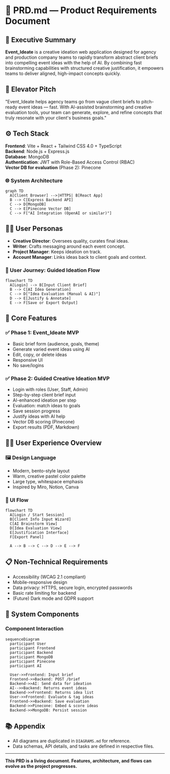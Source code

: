 # 📘 PRD.md — Product Requirements Document

## 🧠 Executive Summary

**Event_Ideate** is a creative ideation web application designed for agency and production company teams to rapidly transform abstract client briefs into compelling event ideas with the help of AI. By combining fast brainstorming capabilities with structured creative justification, it empowers teams to deliver aligned, high-impact concepts quickly.

## 🚀 Elevator Pitch

"Event_Ideate helps agency teams go from vague client briefs to pitch-ready event ideas — fast. With AI-assisted brainstorming and creative evaluation tools, your team can generate, explore, and refine concepts that truly resonate with your client's business goals."

## ⚙️ Tech Stack

**Frontend**: Vite + React + Tailwind CSS 4.0 + TypeScript\
**Backend**: Node.js + Express.js\
**Database**: MongoDB\
**Authentication**: JWT with Role-Based Access Control (RBAC)\
**Vector DB for evaluation** (Phase 2): Pinecone

### 🌐 System Architecture

```mermaid
graph TD
  A[Client Browser] -->|HTTPS| B[React App]
  B --> C[Express Backend API]
  C --> D[MongoDB]
  C --> E[Pinecone Vector DB]
  C --> F["AI Integration (OpenAI or similar)"]
```

## 🧑‍💼 User Personas

- **Creative Director**: Oversees quality, curates final ideas.
- **Writer**: Crafts messaging around each event concept.
- **Project Manager**: Keeps ideation on track.
- **Account Manager**: Links ideas back to client goals and context.

### 👣 User Journey: Guided Ideation Flow

```mermaid
flowchart TD
  A[Login] --> B[Input Client Brief]
  B --> C[AI Idea Generation]
  C --> D["Idea Evaluation (Manual & AI)"]
  D --> E[Justify & Annotate]
  E --> F[Save or Export Output]
```

## 🧩 Core Features

### ✅ Phase 1: Event_Ideate MVP

- Basic brief form (audience, goals, theme)
- Generate varied event ideas using AI
- Edit, copy, or delete ideas
- Responsive UI
- No save/logins

### ✅ Phase 2: Guided Creative Ideation MVP

- Login with roles (User, Staff, Admin)
- Step-by-step client brief input
- AI-enhanced ideation per step
- Evaluation: match ideas to goals
- Save session progress
- Justify ideas with AI help
- Vector DB scoring (Pinecone)
- Export results (PDF, Markdown)

## 🧑‍💻 User Experience Overview

### 🖼️ Design Language

- Modern, bento-style layout
- Warm, creative pastel color palette
- Large type, whitespace emphasis
- Inspired by Miro, Notion, Canva

### 🧭 UI Flow

```mermaid
flowchart TD
  A[Login / Start Session]
  B[Client Info Input Wizard]
  C[AI Brainstorm View]
  D[Idea Evaluation View]
  E[Justification Interface]
  F[Export Panel]

  A --> B --> C --> D --> E --> F
```

## 📋 Non-Technical Requirements

- Accessibility (WCAG 2.1 compliant)
- Mobile-responsive design
- Data privacy: HTTPS, secure login, encrypted passwords
- Basic rate limiting for backend
- (Future) Dark mode and GDPR support

## 🧱 System Components

### Component Interaction

```mermaid
sequenceDiagram
  participant User
  participant Frontend
  participant Backend
  participant MongoDB
  participant Pinecone
  participant AI

  User->>Frontend: Input brief
  Frontend->>Backend: POST /brief
  Backend->>AI: Send data for ideation
  AI-->>Backend: Returns event ideas
  Backend->>Frontend: Returns idea list
  User->>Frontend: Evaluate & tag ideas
  Frontend->>Backend: Save evaluation
  Backend->>Pinecone: Embed & score ideas
  Backend->>MongoDB: Persist session
```

## 📚 Appendix

- All diagrams are duplicated in `DIAGRAMS.md` for reference.
- Data schemas, API details, and tasks are defined in respective files.

---

**This PRD is a living document. Features, architecture, and flows can evolve as the project progresses.**

